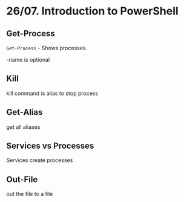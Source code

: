 # 26/07. Introduction to PowerShell

## Get-Process

`Get-Process` - Shows processes.&#x20;

\-name is optional

## Kill

kill command is alias to stop process

## Get-Alias

get all aliases

## Services vs Processes

Services create processes

## Out-File

out the file to a file
